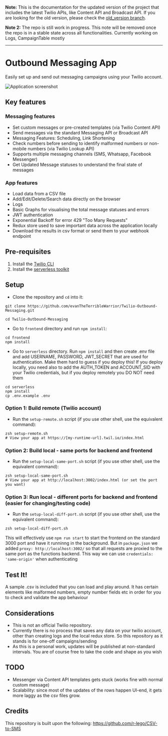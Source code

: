 **Note:** This is the documentation for the updated version of the project that includes the latest Twilio APIs, like Content API and Broadcast API. If you are looking for the old version, please check the [old_version branch](https://github.com/evanTheTerribleWarrior/Twilio-Outbound-Messaging/tree/old_version).

**Note 2:** The repo is still work in progress. This note will be removed once the repo is in a stable state across all functionalities. Currently working on Logs, CampaignTable mostly

---

# Outbound Messaging App

Easily set up and send out messaging campaigns using your Twilio account.

![Application screenshot](https://github.com/evanTheTerribleWarrior/Twilio-Outbound-Messaging/assets/111442118/c436f41e-15b7-45d7-9eff-da0c53ff9911)

## Key features

### Messaging features
 * Set custom messages or pre-created templates (via Twilio Content API)
 * Send messages via the standard Messaging API or Broadcast API
 * Messaging Features: Scheduling, Link Shortening
 * Check numbers before sending to identify malformed numbers or non-mobile numbers (via Twilio Lookup API)
 * Supports multiple messaging channels (SMS, Whatsapp, Facebook Messenger)
 * Get Updated Message statuses to understand the final state of messages

### App features
 * Load data from a CSV file
 * Add/Edit/Delete/Search data directly on the browser
 * Logs
 * Basic Graphs for visualising the total message statuses and errors
 * JWT authentication
 * Exponential Backoff for error 429 "Too Many Requests"
 * Redux store used to save important data across the application locally
 * Download the results in csv format or send them to your webhook endpoint

## Pre-requisites
1. Install the [Twilio CLI](https://www.twilio.com/docs/twilio-cli/quickstart#install-twilio-cli)
2. Install the [serverless toolkit](https://www.twilio.com/docs/labs/serverless-toolkit/getting-started)

## Setup

- Clone the repository and `cd` into it:
```shell
git clone https://github.com/evanTheTerribleWarrior/Twilio-Outbound-Messaging.git

cd Twilio-Outbound-Messaging
```

- Go to `frontend` directory and run `npm install`:
```shell
cd frontend
npm install
```

- Go to `serverless` directory. Run `npm install` and then create .env file and add USERNAME, PASSWORD, JWT_SECRET that are used for authentication. Make them hard to guess if you deploy this! If you deploy locally, you need also to add the AUTH_TOKEN and ACCOUNT_SID with your Twilio credentials, but if you deploy remotely you DO NOT need them
```shell
cd serverless
npm install
cp .env.example .env
```

### Option 1: Build remote (Twilio account)
- Run the `setup-remote.sh` script (if you use other shell, use the equivalent command):
```shell
zsh setup-remote.sh
# View your app at https://[my-runtime-url].twil.io/index.html
```

### Option 2: Build local - same ports for backend and frontend
- Run the `setup-local-same-port.sh` script (if you use other shell, use the equivalent command):
```shell
zsh setup-local-same-port.sh
# View your app at http://localhost:3002/index.html (or set the port you want)
```

### Option 3: Run local - different ports for backend and frontend (easier for changing/testing code)
- Run the `setup-local-diff-port.sh` script (if you use other shell, use the equivalent command):
```shell
zsh setup-local-diff-port.sh
```
This will effectively use `npm run start` to start the frontend on the standard 3000 port and have it runninng in the background.
But in `package.json` we added `proxy: http://localhost:3002/` so that all requests are proxied to the same
port as the functions backend. This way we can use `credentials: 'same-origin'` when authenticating

## Test It!

A sample .csv is included that you can load and play around. It has certain elements like malformed numbers, empty number fields etc in order for you to check and validate the app behaviour

## Considerations

- This is not an official Twilio repository.
- Currently there is no process that saves any data on your twilio account, other than creating logs and the local redux store. So this repository as it stands is for one-off campaigns/sending
- As this is a personal work, updates will be published at non-standard intervals. You are of course free to take the code and shape as you wish

## TODO

- Messenger via Content API templates gets stuck (works fine with normal custom message)
- Scalability: since most of the updates of the rows happen UI-end, it gets more laggy as the csv files grow.

## Credits
This repository is built upon the following:
https://github.com/r-lego/CSV-to-SMS